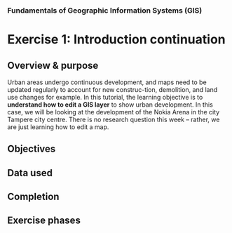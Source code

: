 ### Fundamentals of Geographic Information Systems (GIS)

# Exercise 1: Introduction continuation

## Overview & purpose
Urban areas undergo continuous development, and maps need to be updated regularly to account for new construc-tion, demolition, and land use changes for example. In this tutorial, the learning objective is to **understand how to edit a GIS layer** to show urban development. In this case, we will be looking at the development of the Nokia Arena in the city Tampere city centre. There is no research question this week – rather, we are just learning how to edit a map.

## Objectives

## Data used

## Completion

## Exercise phases




<!--stackedit_data:
eyJoaXN0b3J5IjpbMTU2NTM4MTIyLDExNDQzMDY5MTBdfQ==
-->